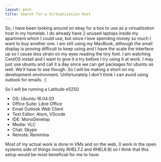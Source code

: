 ```yaml
---
layout: post
title: Search for a Virtualization host
---
```


So, I have been looking around on ebay for a box to use as a virtualization host in my homelab.
I do already have 2 unused laptops inside my apartment which I could use, but since I love spending
money so much I want to buy another one. I am still using my MacBook, although the small display is
proving difficult to keep using and I have the scale the interface up so I cause less strain on
my eyes reading the tiny font. I am watching CentOS install and I want to give it a try before
I try using it at work. I may just use ubuntu and call it a day since we can get packages for
ubuntu as well. We'll have to see though. So I will be making a short on my development environment.
Unfortunately I don't think I can avoid using outlook for emails. :(

So I will be running a Latitude e5250
- OS: Ubuntu 16.04.03
- Office Suite: Libre Office
- Email Outlook Web Client
- Text Editor: Atom, VScode
- IDE: MonoDevelop
- Media: VLC
- Chat: Skype
- Remote: Remmina

Most of my actual work is done in VMs and on the web, (I work in the open systems side of things mostly RHEL7.2 and RHEL6.8)
so I think that this setup would be most beneficial for me to have.
